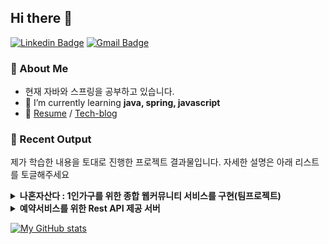 ## Hi there 👋
[![Linkedin Badge](https://img.shields.io/badge/-LinkedIn-blue?style=flat-square&logo=Linkedin&logoColor=white&link=https://www.linkedin.com/in/junu0516/)](https://www.linkedin.com/in/junu0516/) [![Gmail Badge](https://img.shields.io/badge/Gmail-d14836?style=flat-square&logo=Gmail&logoColor=white&link=mailto:junu0516@yonsei.ac.kr)](mailto:junu0516@yonsei.ac.kr)
### 💬 About Me
- 현재 자바와 스프링을 공부하고 있습니다.
- 🌱 I’m currently learning __java, spring, javascript__
- 📝 [Resume](https://docs.google.com/document/d/1c8rQJ0PB5r-NarBp3cDYXk95-jKlJLaOLaRUwiyJXxI/edit?usp=sharing) / [Tech-blog](https://junu0516.tistory.com/)

### 🌱  Recent Output 
제가 학습한 내용을 토대로 진행한 프로젝트 결과물입니다. 자세한 설명은 아래 리스트를 토글해주세요
<details>
   <summary><b>나혼자산다 : 1인가구를 위한 종합 웹커뮤니티 서비스를 구현(팀프로젝트)</b></summary>
<div markdown="1">
<br>
<a href="https://github.com/junu0516/ILIVEALONE_2">[저장소 보기]</a><hr>
   <p>
      Spring과 Oracle을 활용하여 팀프로젝트로 간단한 종합 웹커뮤니티 서비스를 구현하였으며,
      공동구매 기능 구현을 담당하였습니다.<br>
     추후 지속적으로 부족한 점을 보완하여 코드의 가독성 향상과 디자인의 통일성이 갖춰지는대로 호스팅을 시도할 예정입니다.   
   </p>
   <hr>
</div>
</details>
<details>
   <summary><b>예약서비스를 위한 Rest API 제공 서버</b></summary>
<div markdown="1">
<br>
<a href="https://github.com/junu0516/Reservation">[저장소 보기]</a><hr>
   <p>
      네이버 부스트코스 백엔드 과정을 수강하면서 학습한 내용을 토대로 REST API를 제공하는 백엔드 시스템을 구현하였습니다.<br>
      스프링과 MySQL을 활용하였으며, 향후 프론트엔드를 직접 구현하여 백엔드와 연동할 예정입니다.
   </p>
   <hr>
</div>
</details>   

[![My GitHub stats](https://github-readme-stats.vercel.app/api?username=junu0516)](https://github.com/junu0516/github-readme-stats)
